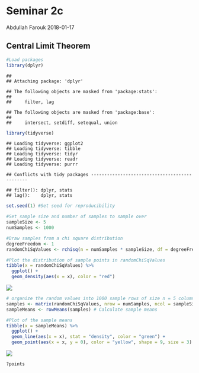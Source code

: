 Seminar 2c
================
Abdullah Farouk
2018-01-17

Central Limit Theorem
---------------------

``` r
#Load packages
library(dplyr)
```

    ## 
    ## Attaching package: 'dplyr'

    ## The following objects are masked from 'package:stats':
    ## 
    ##     filter, lag

    ## The following objects are masked from 'package:base':
    ## 
    ##     intersect, setdiff, setequal, union

``` r
library(tidyverse)
```

    ## Loading tidyverse: ggplot2
    ## Loading tidyverse: tibble
    ## Loading tidyverse: tidyr
    ## Loading tidyverse: readr
    ## Loading tidyverse: purrr

    ## Conflicts with tidy packages ----------------------------------------------

    ## filter(): dplyr, stats
    ## lag():    dplyr, stats

``` r
set.seed(1) #Set seed for reproducibility

#Set sample size and number of samples to sample over
sampleSize <- 5
numSamples <- 1000

#Draw samples from a chi square distribution
degreeFreedom <- 1
randomChiSqValues <- rchisq(n = numSamples * sampleSize, df = degreeFreedom)

#Plot the distribution of sample points in randomChiSqValues
tibble(x = randomChiSqValues) %>% 
  ggplot() + 
  geom_density(aes(x = x), color = "red")
```

![](Seminar_2c_files/figure-markdown_github-ascii_identifiers/unnamed-chunk-1-1.png)

``` r
# organize the random values into 1000 sample rows of size n = 5 columns
samples <- matrix(randomChiSqValues, nrow = numSamples, ncol = sampleSize)
sampleMeans <- rowMeans(samples) # Calculate sample means 

#Plot of the sample means
tibble(x = sampleMeans) %>% 
  ggplot() + 
  geom_line(aes(x = x), stat = "density", color = "green") +
  geom_point(aes(x = x, y = 0), color = "yellow", shape = 9, size = 3)
```

![](Seminar_2c_files/figure-markdown_github-ascii_identifiers/unnamed-chunk-1-2.png)

``` r
?points
```

